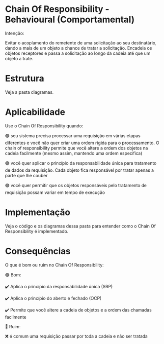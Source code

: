 # Chain Of Responsibility - Behavioural (Comportamental)

Intenção:

Evitar o acoplamento do remetente de uma solicitação ao seu destinatário, dando a mais de um objeto a chance de tratar a solicitação. Encadeia os objetos receptores e passa a solicitação ao longo da cadeia até que um objeto a trate.

# Estrutura

Veja a pasta diagramas.

# Aplicabilidade

Use o Chain Of Responsibility quando:

🟣 seu sistema precisa processar uma requisição em várias etapas diferentes e você não quer criar uma ordem rígida para o processamento. O chain of responsibility permite que você altere a ordem dos objetos na cadeia facilmente (mesmo assim, mantendo uma ordem específica)

🟣 você quer aplicar o princípio da responsabilidade única para tratamento de dados da requisição. Cada objeto fica responsável por tratar apenas a parte que lhe couber

🟣 você quer permitir que os objetos responsáveis pelo tratamento de requisição possam variar em tempo de execução

# Implementação

Veja o código e os diagramas dessa pasta para entender como o Chain Of Responsibility é implementado.

# Consequências

O que é bom ou ruim no Chain Of Responsibility:

🟢 Bom:

✔️ Aplica o princípio da responsabilidade única (SRP)

✔️ Aplica o princípio do aberto e fechado (OCP)

✔️ Permite que você altere a cadeia de objetos e a ordem das chamadas facilmente

🔴 Ruim:

❌ é comum uma requisição passar por toda a cadeia e não ser tratada
